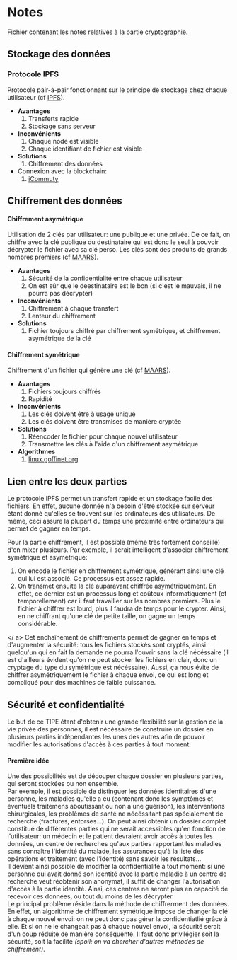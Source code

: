 # Notes
Fichier contenant les notes relatives à la partie cryptographie.


## Stockage des données

### Protocole IPFS
Protocole pair-à-pair fonctionnant sur le principe de stockage chez chaque utilisateur (cf [IPFS](https://ipfs.io/)).
* __Avantages__
  1. Transferts rapide
  2. Stockage sans serveur
* __Inconvénients__
  1. Chaque node est visible
  2. Chaque identifiant de fichier est visible
* __Solutions__
  1. Chiffrement des données
* Connexion avec la blockchain:
  1. [iCommuty](https://icommunity.io/en/what-is-ifps-the-hard-drive-for-blockchain/)



## Chiffrement des données

#### Chiffrement asymétrique
Utilisation de 2 clés par utilisateur: une publique et une privée. De ce fait, on chiffre avec la clé publique du destinataire qui est donc le seul à pouvoir décrypter le fichier avec sa clé perso. Les clés sont des produits de grands nombres premiers (cf [MAARS](https://maaars.fr/cryptographie-quelques-bases/)).
* __Avantages__
    1. Sécurité de la confidentialité entre chaque utilisateur
    2. On est sûr que le deestinataire est le bon (si c'est le mauvais, il ne pourra pas décrypter)
* __Inconvénients__
    1. Chiffrement à chaque transfert
    2. Lenteur du chiffrement
* __Solutions__
    1. Fichier toujours chiffré par chiffrement symétrique, et chiffrement asymétrique de la clé

#### Chiffrement symétrique
Chiffrement d'un fichier qui génère une clé (cf [MAARS](https://maaars.fr/cryptographie-quelques-bases/)).
* __Avantages__
    1. Fichiers toujours chiffrés
    2. Rapidité
* __Inconvénients__
    1. Les clés doivent être à usage unique
    2. Les clés doivent être transmises de manière cryptée
* __Solutions__
    1. Réencoder le fichier pour chaque nouvel utilisateur
    2. Transmettre les clés à l'aide d'un chiffrement asymétrique
* __Algorithmes__
    1. [linux.goffinet.org](https://linux.goffinet.org/administration/confidentialite/chiffrement-symetrique)


## Lien entre les deux parties
Le protocole IPFS permet un transfert rapide et un stockage facile des fichiers. En effet, aucune donnée n'a besoin d'être stockée sur serveur étant donné qu'elles se trouvent sur les ordinateurs des utilisateurs. De même, ceci assure la plupart du temps une proximité entre ordinateurs qui permet de gagner en temps.

Pour la partie chiffrement, il est possible (même très fortement conseillé) d'en mixer plusieurs. Par exemple, il serait intelligent d'associer chiffrement symétrique et asymétrique:
  1. On encode le fichier en chiffrement symétrique, générant ainsi une clé qui lui est associé. Ce processus est assez rapide.
  2. On transmet ensuite la clé auparavant chiffrée asymétriquement. En effet, ce dernier est un processus long et coûteux informatiquement (et temporellement) car il faut travailler sur les nombres premiers. Plus le fichier à chiffrer est lourd, plus il faudra de temps pour le crypter. Ainsi, en ne chiffrant qu'une clé de petite taille, on gagne un temps considérable.  

</ a>
  Cet enchaînement de chiffrements permet de gagner en temps et d'augmenter la sécurité: tous les fichiers stockés sont cryptés, ainsi quelqu'un qui en fait la demande ne pourra l'ouvrir sans la clé nécéssaire (il est d'ailleurs évident qu'on ne peut stocker les fichiers en clair, donc un cryptage du type du symétrique est nécéssaire). Aussi, ça nous évite de chiffrer asymétriquement le fichier à chaque envoi, ce qui est long et compliqué pour des machines de faible puissance.


## Sécurité et confidentialité
Le but de ce TIPE étant d'obtenir une grande flexibilité sur la gestion de la vie privée des personnes, il est nécéssaire de construire un dossier en plusieurs parties indépendantes les unes des autres afin de pouvoir modifier les autorisations d'accès à ces parties à tout moment.

#### Première idée
Une des possibilités est de découper chaque dossier en plusieurs parties, qui seront stockées ou non ensemble.  
Par exemple, il est possible de distinguer les données identitaires d'une personne, les maladies qu'elle a eu (contenant donc les symptômes et éventuels traitemens aboutissant ou non à une guérison), les interventions chirurgicales, les problèmes de santé ne nécéssitant pas spécialement de recherche (fractures, entorses...). On peut ainsi obtenir un dossier complet constitué de différentes parties qui ne serait accessibles qu'en fonction de l'utilisateur: un médecin et le patient devraient avoir accès à toutes les données, un centre de recherches qu'aux parties rapportant les maladies sans connaître l'identité du malade, les assurances qu'à la liste des opérations et traitement (avec l'identité) sans savoir les résultats...  
Il devient ainsi possible de modifier la confidentialité à tout moment: si une personne qui avait donné son identité avec la partie maladie à un centre de recherche veut réobtenir son anonymat, il suffit de changer l'autorisation d'accès à la partie identité. Ainsi, ces centres ne seront plus en capacité de recevoir ces données, ou tout du moins de les décrypter.  
Le principal problème réside dans la méthode de chiffrerment des données. En effet, un algorithme de chiffrement symétrique impose de changer la clé à chaque nouvel envoi: on ne peut donc pas gérer la confidentiatlié grâce à elle. Et si on ne le changeait pas à chaque nouvel envoi, la sécurité serait d'un coup réduite de manière conséquente. Il faut donc privilégier soit la sécurité, soit la facilité *(spoil: on va chercher d'autres méthodes de chiffrement)*.
